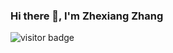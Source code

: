 ### Hi there 👋, I'm Zhexiang Zhang

![visitor badge](https://visitor-badge.glitch.me/badge?repo_id=${zhexiangzhangDIKU})

<!--
**zhexiangzhang/zhexiangzhang** is a ✨ _special_ ✨ repository because its `README.md` (this file) appears on your GitHub profile.

Here are some ideas to get you started:

- 🔭 I’m currently working on ...
- 🌱 I’m currently learning ...
- 👯 I’m looking to collaborate on ...
- 🤔 I’m looking for help with ...
- 💬 Ask me about ...
- 📫 How to reach me: ...
- 😄 Pronouns: ...
- ⚡ Fun fact: ...
-->
